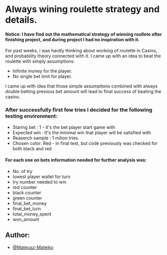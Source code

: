 
# Always wining roulette strategy and details.

#### Notice: I have find out the mathematical strategy of winning roullete after finishing project, and during project I had no inspiration with it.

For past weeks, i was hardly thinking about working of roulette in Casino, and probability theory connected with it. I came up with an idea to beat the roulette with simply assumptions: 
- Infinite money for the player.
- No single bet limit for player.

I came up with idea that those simple assumptions combined with always double betting previous bet amount will lead to final success of beating the casino. 

### After successfully first few tries I decided for the following testing environment: 

- Staring bet : 1 - It's the bet player start game with
- Expected win : It's the minimal win that player will be satisfied with
- Reaserch sample : 1 milion tries. 
- Chosen color: Red - in final test, but code previously was checked for both black and red

#### For each one on bets information needed for further analysis was:

- No. of try
- lowest player wallet for turn
- try number needed to win
- red counter
- black counter
- green counter
- final_bet_money
- final_bet_turn
- total_money_spent
- won_amount


## Author:

- [@Mateusz-Matejko](https://www.github.com/Mateusz-Matejko)

